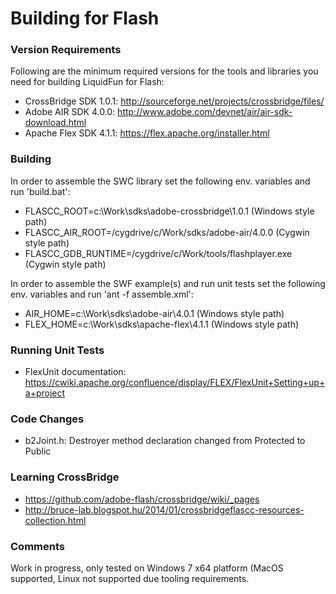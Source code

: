 # Building for Flash

### Version Requirements

Following are the minimum required versions for the tools and libraries you
need for building LiquidFun for Flash:

-   CrossBridge SDK 1.0.1: http://sourceforge.net/projects/crossbridge/files/
-   Adobe AIR SDK 4.0.0: http://www.adobe.com/devnet/air/air-sdk-download.html
-   Apache Flex SDK 4.1.1: https://flex.apache.org/installer.html

### Building

In order to assemble the SWC library set the following env. variables and run 'build.bat':

* FLASCC_ROOT=c:\Work\sdks\adobe-crossbridge\1.0.1 (Windows style path)
* FLASCC_AIR_ROOT=/cygdrive/c/Work/sdks/adobe-air/4.0.0 (Cygwin style path)
* FLASCC_GDB_RUNTIME=/cygdrive/c/Work/tools/flashplayer.exe (Cygwin style path)

In order to assemble the SWF example(s) and run unit tests set the following env. variables and run 'ant -f assemble.xml':

* AIR_HOME=c:\Work\sdks\adobe-air\4.0.1 (Windows style path)
* FLEX_HOME=c:\Work\sdks\apache-flex\4.1.1 (Windows style path)

### Running Unit Tests

* FlexUnit documentation: https://cwiki.apache.org/confluence/display/FLEX/FlexUnit+Setting+up+a+project

### Code Changes

* b2Joint.h: Destroyer method declaration changed from Protected to Public

### Learning CrossBridge

* https://github.com/adobe-flash/crossbridge/wiki/_pages
* http://bruce-lab.blogspot.hu/2014/01/crossbridgeflascc-resources-collection.html

### Comments

Work in progress, only tested on Windows 7 x64 platform (MacOS supported, Linux not supported due tooling requirements.